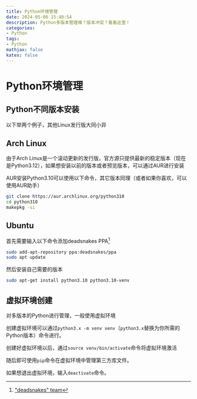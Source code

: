 ```yaml
---
title: Python环境管理
date: 2024-05-06 15:40:54
description: Python多版本管理难？版本冲突？看看这里！
categories:
- Python
tags:
- Python
mathjax: false
katex: false
---
```


# Python环境管理

## Python不同版本安装

以下举两个例子，其他Linux发行版大同小异

Arch Linux
---

由于Arch Linux是一个滚动更新的发行版，官方源只提供最新的稳定版本（现在是Python3.12），如果想安装以前的版本或者预览版本，可以通过AUR进行安装

AUR安装Python3.10可以使用以下命令，其它版本同理（或者如果你喜欢，可以使用AUR助手）

```sh
git clone https://aur.archlinux.org/python310
cd python310
makepkg -si
```

Ubuntu
---

首先需要输入以下命令添加deadsnakes PPA[^1]

[^1]: ["deadsnakes" team](https://launchpad.net/~deadsnakes/+archive/ubuntu/ppa)

```sh
sudo add-apt-repository ppa:deadsnakes/ppa
sudo apt update
```

然后安装自己需要的版本

```sh
sudo apt-get install python3.10 python3.10-venv
```

## 虚拟环境创建

对多版本的Python进行管理，一般使用虚拟环境

创建虚拟环境可以通过`python3.x -m venv venv`（`python3.x`替换为你所需的Python版本）命令进行。

创建好虚拟环境以后，通过`source venv/bin/activate`命令将虚拟环境激活

随后即可使用`pip`命令在虚拟环境中管理第三方库文件。

如果想退出虚拟环境，输入`deactivate`命令。
